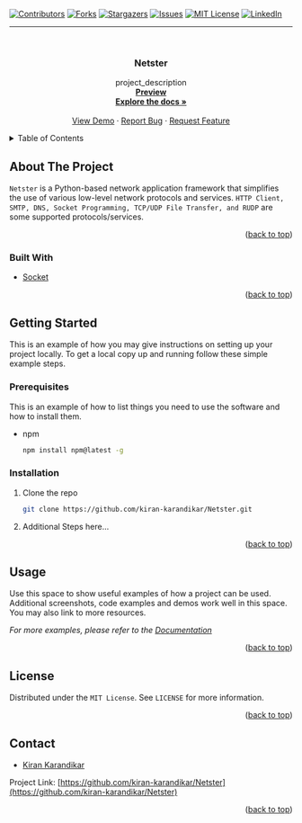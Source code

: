 <div id="top"></div>

[![Contributors][contributors-shield]][contributors-url]
[![Forks][forks-shield]][forks-url]
[![Stargazers][stars-shield]][stars-url]
[![Issues][issues-shield]][issues-url]
[![MIT License][license-shield]][license-url]
[![LinkedIn][linkedin-shield]][linkedin-url]

[contributors-shield]: https://img.shields.io/github/contributors/kiran-karandikar/Netster?style=for-the-badge

[contributors-url]: https://github.com/Kiran-Karandikar/Netster/graphs/contributors

[forks-shield]: https://img.shields.io/github/forks/Kiran-Karandikar/Netster?style=for-the-badge

[forks-url]: https://github.com/Kiran-Karandikar/Netster/network

[stars-shield]: https://img.shields.io/github/stars/Kiran-Karandikar/Netster?style=for-the-badge

[stars-url]: https://github.com/Kiran-Karandikar/Netster/stargazers

[issues-shield]: https://img.shields.io/github/issues/Kiran-Karandikar/Netster?style=for-the-badge

[issues-url]: https://github.com/Kiran-Karandikar/Netster/issues

[license-shield]: https://img.shields.io/github/license/Kiran-Karandikar/Netster?style=for-the-badge

[license-url]: https://github.com/Kiran-Karandikar/Netster/blob/master/LICENSE

[linkedin-shield]: https://img.shields.io/badge/-LinkedIn-black.svg?style=for-the-badge&logo=linkedin&colorB=555

[linkedin-url]: https://linkedin.com/in/kiran-karandikar

---------


<!-- PROJECT LOGO -->
<br />
<div align="center">
<h3 align="center">Netster</h3>
  <p align="center">
    project_description
    <br />
    <a href="https://kiran-karandikar.github.io/Netster"><strong>Preview</strong></a>
    <br />
    <a href="https://github.com/kiran-karandikar/Netster"><strong>Explore the docs »</strong></a>
    <br />
    <br />
    <a href="https://github.com/kiran-karandikar/Netster">View Demo</a>
    ·
    <a href="https://github.com/kiran-karandikar/Netster/issues">Report Bug</a>
    ·
    <a href="https://github.com/kiran-karandikar/Netster/issues">Request Feature</a>
  </p>
</div>

<!-- BADGES.MD Finish -->



<!-- TABLE OF CONTENTS -->
<details>
  <summary>Table of Contents</summary>
  <ol>
    <li>
      <a href="#about-the-project">About The Project</a>
      <ul>
        <li><a href="#built-with">Built With</a></li>
      </ul>
    </li>
    <li>
      <a href="#getting-started">Getting Started</a>
      <ul>
        <li><a href="#prerequisites">Prerequisites</a></li>
        <li><a href="#installation">Installation</a></li>
      </ul>
    </li>
    <li><a href="#usage">Usage</a></li>
    <!-- <li><a href="#roadmap">Roadmap</a></li> -->
    <li><a href="#license">License</a></li>
    <li><a href="#contact">Contact</a></li>
    <li><a href="#acknowledgments">Acknowledgments</a></li>
  </ol>
</details>

<!-- ABOUT THE PROJECT -->

## About The Project

<!-- [![Product Name Screen Shot][product-screenshot]](https://example.com) -->

`Netster` is a Python-based network application framework that simplifies the use
of various low-level network protocols and services. `HTTP Client, SMTP, DNS, Socket Programming, TCP/UDP File Transfer,
and RUDP` are some supported protocols/services.

<p align="right">(<a href="#top">back to top</a>)</p>

### Built With

* [Socket](https://docs.python.org/3/library/socket.html)

<p align="right">(<a href="#top">back to top</a>)</p>

<!-- GETTING STARTED -->

## Getting Started

This is an example of how you may give instructions on setting up your project
locally.
To get a local copy up and running follow these simple example steps.

### Prerequisites

This is an example of how to list things you need to use the software and how to
install them.

* npm
  ```sh
  npm install npm@latest -g
  ```

### Installation

1. Clone the repo
   ```sh
   git clone https://github.com/kiran-karandikar/Netster.git
   ```
2. Additional Steps here...

<p align="right">(<a href="#top">back to top</a>)</p>


<!-- USAGE EXAMPLES -->

## Usage

Use this space to show useful examples of how a project can be used. Additional
screenshots, code examples and demos work well in this space. You may also link
to more resources.

_For more examples, please refer to the [Documentation](https://example.com)_

<p align="right">(<a href="#top">back to top</a>)</p>



<!-- ROADMAP

## Roadmap

- [ ] Feature 1
- [ ] Feature 2
- [ ] Feature 3
	- [ ] Nested Feature

See the [open issues](https://github.com/kiran-karandikar/Netster/issues) for a
full list of proposed features (and known issues).

<p align="right">(<a href="#top">back to top</a>)</p>
-->



<!-- LICENSE -->

## License

Distributed under the `MIT License`. See `LICENSE` for more information.

<p align="right">(<a href="#top">back to top</a>)</p>


<!-- MARKDOWN LINKS & IMAGES -->

<!-- CONTACT -->

## Contact

- [Kiran Karandikar](mailto:khkarandikar@gmail.com)

Project
Link: [https://github.com/kiran-karandikar/Netster](https://github.com/kiran-karandikar/Netster)

<p align="right">(<a href="#top">back to top</a>)</p>
